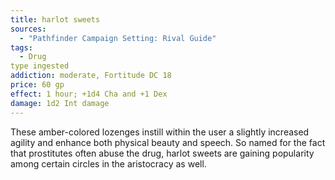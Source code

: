 ```yaml
---
title: harlot sweets
sources:
  - "Pathfinder Campaign Setting: Rival Guide"
tags:
  - Drug
type ingested
addiction: moderate, Fortitude DC 18
price: 60 gp
effect: 1 hour; +1d4 Cha and +1 Dex
damage: 1d2 Int damage
---
```


These amber-colored lozenges instill within the user a slightly increased agility and enhance both physical beauty and speech. So named for the fact that prostitutes often abuse the drug, harlot sweets are gaining popularity among certain circles in the aristocracy as well.
